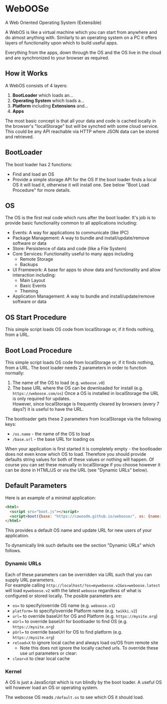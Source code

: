 # WebOOSe
A Web Oriented Operating System (Extensible)

A WebOS is like a virtual machine which you can start from anywhere and do almost anything with. Similarly to an operating system on a PC it offers layers of functionality upon which to build useful apps.

Everything from the apps, down through the OS and the OS live in the cloud and are synchronized to your browser as required.

## How it Works
A WebOS consists of 4 layers:
1. **BootLoader** which loads an...
2. **Operating System** which loads a...
3. **Platform** including **Extensions** and...
4. **Apps**

The most basic concept is that all your data and code is cached locally in the browser's "localStorage" but will be synched with some cloud service. This could be any API reachable via HTTP where JSON data can be stored and retrieved.

## BootLoader
The boot loader has 2 functions:
* Find and load an OS
* Provide a simple storage API for the OS
If the boot loader finds a local OS it will load it, otherwise it will install one. See below "Boot Load Procedure" for more details.

## OS
The OS is the first real code which runs after the boot loader. It's job is to provide basic functionality common to all applications including:
* Events: A way for applications to communicate (like IPC)
* Package Management: A way to bundle and install/update/remove software or data
* Store: Persistence of data and code (like a File System)
* Core Services: Functionality useful to many apps including
  * Remote Storage
  * Backups
* UI Framework: A base for apps to show data and functionality and allow interaction including:
  * Main Layout
  * Basic Events
  * Theming
* Application Management: A way to bundle and install/update/remove software or data

## OS Start Procedure
This simple script loads OS code from localStorage or, if it finds nothing, from a URL.

## Boot Load Procedure
This simple script loads OS code from localStorage or, if it finds nothing, from a URL.
The boot loader needs 2 parameters in order to function normally:
1. The name of the OS to load (e.g. `weboose.v0`)
2. The base URL where the OS can be downloaded for install (e.g. `https://weboose.com/os`)
Once a OS is installed in localStorage the URL is only required for updates.  
However, since localStorage is frequently cleared by browsers (every 7 days?) it is useful to have the URL.

The bootloader gets these 2 parameters from localStorage via the following keys:
* `/os.name` - the name of the OS to load
* `/base.url` - the base URL for loading os

When your application is first started it is completely empty - the bootloader does not even know which OS to load. Therefore you should provide defaults string values for both of these values or nothing will happen. Of course you can set these manually in localStorage if you choose however it can be done in HTML/JS or via the URL (see "Dynamic URLs" below).

## Default Parameters
Here is an example of a minimal application:
```html
<html>
  <script src="boot.js"></script>
  <script>boot({base: "https://cawoodm.github.io/weboose/", os: {name: "weboose.latest"}}); </script>
</html>
```
This provides a default OS name and update URL for new users of your application.

To dynamically link such defaults see the section "Dynamic URLs" which follows.

### Dynamic URLs
Each of these parameters can be overridden via URL such that you can supply URL parameters.  
For example calling `http://localhost/?os=myweboose.v2&os=weboose.latest` will load `myweboose.v2` with the latest `weboose` regardless of what is configured or stored locally.
The posible parameters are:
* `os=` to specify/override OS name (e.g. `weboose.v1`)
* `platform=` to specify/override Platform name (e.g. `twikki.v2`)
* `url=` to override baseUrl for OS and Platform (e.g. `https://mysite.org`)
* `oUrl=` to override baseUrl for bootloader to find OS (e.g. `https://mysite.org`)
* `pUrl=` to override baseUrl for OS to find platform (e.g. `https://mysite.org`)
* `reload=X` to ignore local cache and always load os/OS from remote site
  * Note this does not ignore the locally cached urls. To override these use url parameters or clear:
* `clear=X` to clear local cache 

### Kernel
A OS is just a JavaScript which is run blindly by the boot loader. A useful OS will however load an OS or operating system.

The weboose OS reads `/default.os` to see which OS it should load.
